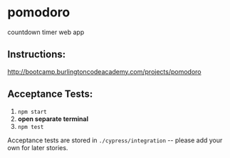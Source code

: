 # pomodoro
countdown timer web app


## Instructions:

http://bootcamp.burlingtoncodeacademy.com/projects/pomodoro

## Acceptance Tests:

1. `npm start`
2. **open separate terminal**
3. `npm test`  

Acceptance tests are stored in `./cypress/integration` -- please add your own for later stories.
